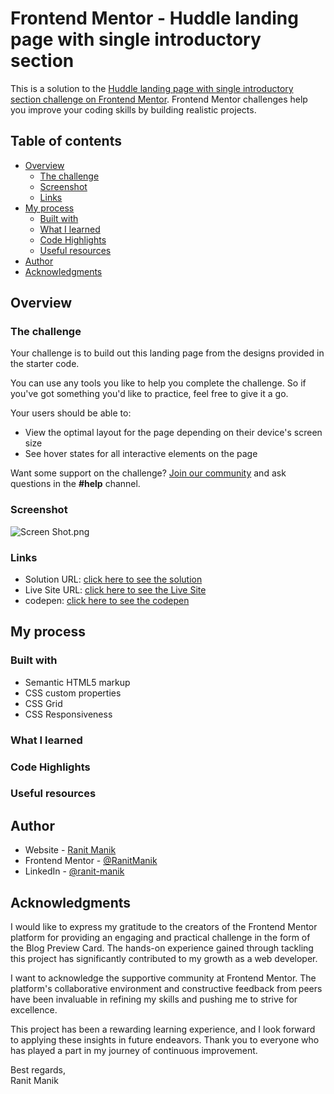 # Frontend Mentor - Huddle landing page with single introductory section

This is a solution to
the [Huddle landing page with single introductory section challenge on Frontend Mentor](https://www.frontendmentor.io/challenges/huddle-landing-page-with-a-single-introductory-section-B_2Wvxgi0).
Frontend Mentor challenges help you improve your coding skills by building realistic projects.

## Table of contents

- [Overview](#overview)
    - [The challenge](#the-challenge)
    - [Screenshot](#screenshot)
    - [Links](#links)
- [My process](#my-process)
    - [Built with](#built-with)
    - [What I learned](#what-i-learned)
    - [Code Highlights](#code-highlights)
    - [Useful resources](#Useful-resources)
- [Author](#author)
- [Acknowledgments](#acknowledgments)

## Overview

### The challenge

Your challenge is to build out this landing page from the designs provided in the starter code.

You can use any tools you like to help you complete the challenge. So if you've got something you'd like to practice,
feel free to give it a go.

Your users should be able to:

- View the optimal layout for the page depending on their device's screen size
- See hover states for all interactive elements on the page

Want some support on the challenge? [Join our community](https://www.frontendmentor.io/community) and ask questions in
the **#help** channel.

### Screenshot

![Screen Shot.png](Screen%20Shot.png)

### Links

- Solution
  URL: [click here to see the solution](https://www.frontendmentor.io/solutions/css-only-single-price-grid-component-QvxSo0Zv1g)
- Live Site
  URL: [click here to see the Live Site](https://ranitmanik.github.io/frontendmentor-challenges/FrontendMentor15%E2%80%94single-price-grid-component/index.html)
- codepen: [click here to see the codepen](https://codepen.io/RANIT-MANIK/pen/jOROaRV)

## My process

### Built with

- Semantic HTML5 markup
- CSS custom properties
- CSS Grid
- CSS Responsiveness

### What I learned

### Code Highlights

### Useful resources

## Author

- Website - [Ranit Manik](https://ranitmanik.github.io/Portfolio-1.0)
- Frontend Mentor - [@RanitManik](https://www.frontendmentor.io/profile/RanitManik)
- LinkedIn - [@ranit-manik](https://www.linkedin.com/in/ranit-manik/)

## Acknowledgments

I would like to express my gratitude to the creators of the Frontend Mentor platform for providing an engaging and
practical challenge in the form of the Blog Preview Card. The hands-on experience gained through tackling this project
has significantly contributed to my growth as a web developer.

I want to acknowledge the supportive community at Frontend Mentor. The platform's collaborative environment and
constructive feedback from peers have been invaluable in refining my skills and pushing me to strive for excellence.

This project has been a rewarding learning experience, and I look forward to applying these insights in future
endeavors. Thank you to everyone who has played a part in my journey of continuous improvement.

Best regards,<br>
Ranit Manik
